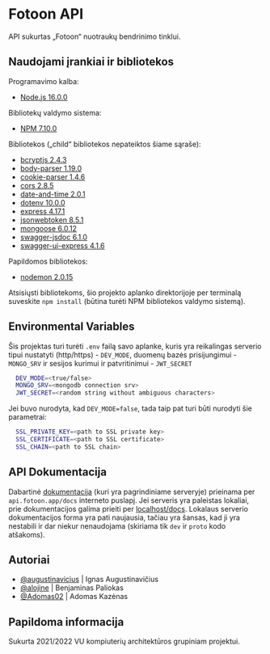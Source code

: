 # Fotoon API

API sukurtas „Fotoon“ nuotraukų bendrinimo tinklui.


## Naudojami įrankiai ir bibliotekos
Programavimo kalba:
 - [Node.js 16.0.0](https://nodejs.org/en/about/)
  
Bibliotekų valdymo sistema:
 - [NPM 7.10.0](https://docs.npmjs.com/about-npm)
  
Bibliotekos („child“ bibliotekos nepateiktos šiame sąraše):
 - [bcryptjs 2.4.3](https://www.npmjs.com/package/bcryptjs)
 - [body-parser 1.19.0](https://www.npmjs.com/package/body-parser)
 - [cookie-parser 1.4.6](https://www.npmjs.com/package/cookie-parser)
 - [cors 2.8.5](https://www.npmjs.com/package/cors)
 - [date-and-time 2.0.1](https://www.npmjs.com/package/date-and-time)
 - [dotenv 10.0.0](https://www.npmjs.com/package/dotenv)
 - [express 4.17.1](https://www.npmjs.com/package/express)
 - [jsonwebtoken 8.5.1](https://www.npmjs.com/package/jsonwebtoken)
 - [mongoose 6.0.12](https://www.npmjs.com/package/mongoose)
 - [swagger-jsdoc 6.1.0](https://www.npmjs.com/package/swagger-jsdoc)
 - [swagger-ui-express 4.1.6](https://www.npmjs.com/package/swagger-ui-express)
  
Papildomos bibliotekos:
 - [nodemon 2.0.15](https://www.npmjs.com/package/nodemon)

Atsisiųsti bibliotekoms, šio projekto aplanko direktorijoje per terminalą suveskite `npm install` (būtina turėti NPM bibliotekos valdymo sistemą).

## Environmental Variables
Šis projektas turi turėti `.env` failą savo aplanke, kuris yra reikalingas serverio tipui nustatyti (http/https) - `DEV_MODE`, duomenų bazės prisijungimui - `MONGO_SRV` ir sesijos kurimui ir patvritinimui - `JWT_SECRET`

```bash
  DEV_MODE=<true/false>
  MONGO_SRV=<mongodb connection srv>
  JWT_SECRET=<random string without ambiguous characters>
```
Jei buvo nurodyta, kad `DEV_MODE=false`, tada taip pat turi būti nurodyti šie parametrai:
```bash
  SSL_PRIVATE_KEY=<path to SSL private key>
  SSL_CERTIFICATE=<path to SSL certificate>
  SSL_CHAIN=<path to SSL chain>
```
    
## API Dokumentacija

Dabartinė [dokumentacija](https://api.fotoon.app/docs) (kuri yra pagrindiniame serveryje) prieinama per `api.fotoon.app/docs` interneto puslapį. Jei serveris yra paleistas lokaliai, prie dokumentacijos galima prieiti per [localhost/docs](localhost/docs). Lokalaus serverio dokumentacijos forma yra pati naujausia, tačiau yra šansas, kad ji yra nestabili ir dar niekur nenaudojama (skiriama tik `dev` ir `proto` kodo atšakoms).



## Autoriai

- [@augustinavicius](https://github.com/augustinavicius) | Ignas Augustinavičius
- [@alojine](https://github.com/alojine) | Benjaminas Paliokas
- [@Adomas02](https://github.com/Adomas02) | Adomas Kazėnas


## Papildoma informacija

Sukurta 2021/2022 VU kompiuterių architektūros grupiniam projektui.

